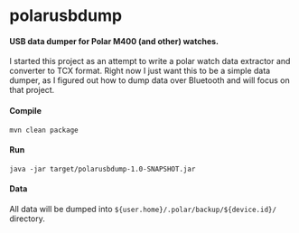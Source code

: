 # polarusbdump

#### USB data dumper for Polar M400 (and other) watches.

I started this project as an attempt to write a polar watch data extractor and converter 
to TCX format. Right now I just want this to be a simple data dumper, as I figured out
how to dump data over Bluetooth and will focus on that project.

#### Compile

`mvn clean package`

#### Run

`java -jar target/polarusbdump-1.0-SNAPSHOT.jar`

#### Data

All data will be dumped into `${user.home}/.polar/backup/${device.id}/` directory.